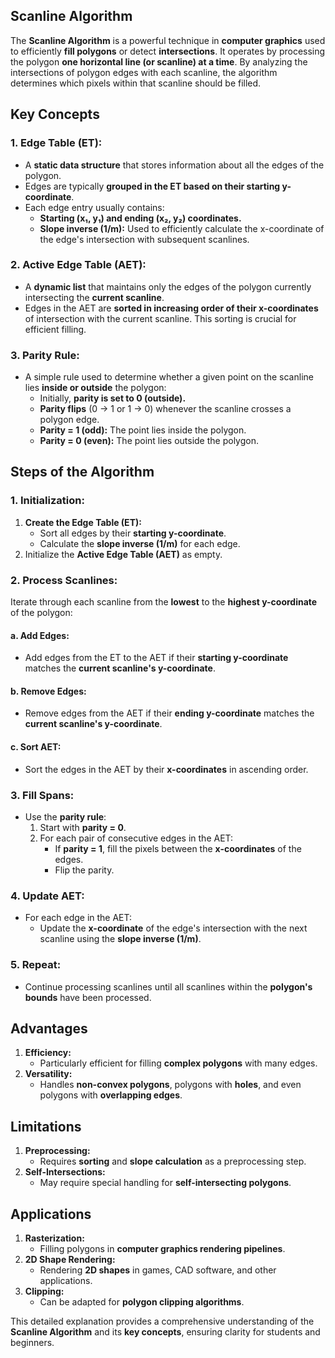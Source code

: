 ## **Scanline Algorithm**

The **Scanline Algorithm** is a powerful technique in **computer graphics** used to efficiently **fill polygons** or detect **intersections**. It operates by processing the polygon **one horizontal line (or scanline) at a time**. By analyzing the intersections of polygon edges with each scanline, the algorithm determines which pixels within that scanline should be filled.


## **Key Concepts**

### **1. Edge Table (ET):**
- A **static data structure** that stores information about all the edges of the polygon.
- Edges are typically **grouped in the ET based on their starting y-coordinate**.
- Each edge entry usually contains:
  - **Starting (x₁, y₁) and ending (x₂, y₂) coordinates.**
  - **Slope inverse (1/m):** Used to efficiently calculate the x-coordinate of the edge's intersection with subsequent scanlines.

### **2. Active Edge Table (AET):**
- A **dynamic list** that maintains only the edges of the polygon currently intersecting the **current scanline**.
- Edges in the AET are **sorted in increasing order of their x-coordinates** of intersection with the current scanline. This sorting is crucial for efficient filling.

### **3. Parity Rule:**
- A simple rule used to determine whether a given point on the scanline lies **inside or outside** the polygon:
  - Initially, **parity is set to 0 (outside).**
  - **Parity flips** (0 → 1 or 1 → 0) whenever the scanline crosses a polygon edge.
  - **Parity = 1 (odd):** The point lies inside the polygon.
  - **Parity = 0 (even):** The point lies outside the polygon.


## **Steps of the Algorithm**

### **1. Initialization:**
1. **Create the Edge Table (ET):**
   - Sort all edges by their **starting y-coordinate**.
   - Calculate the **slope inverse (1/m)** for each edge.
2. Initialize the **Active Edge Table (AET)** as empty.


### **2. Process Scanlines:**
Iterate through each scanline from the **lowest** to the **highest y-coordinate** of the polygon:

#### **a. Add Edges:**
- Add edges from the ET to the AET if their **starting y-coordinate** matches the **current scanline's y-coordinate**.

#### **b. Remove Edges:**
- Remove edges from the AET if their **ending y-coordinate** matches the **current scanline's y-coordinate**.

#### **c. Sort AET:**
- Sort the edges in the AET by their **x-coordinates** in ascending order.


### **3. Fill Spans:**
- Use the **parity rule**:
  1. Start with **parity = 0**.
  2. For each pair of consecutive edges in the AET:
     - If **parity = 1**, fill the pixels between the **x-coordinates** of the edges.
     - Flip the parity.


### **4. Update AET:**
- For each edge in the AET:
  - Update the **x-coordinate** of the edge's intersection with the next scanline using the **slope inverse (1/m)**.


### **5. Repeat:**
- Continue processing scanlines until all scanlines within the **polygon's bounds** have been processed.


## **Advantages**
1. **Efficiency:**
   - Particularly efficient for filling **complex polygons** with many edges.
2. **Versatility:**
   - Handles **non-convex polygons**, polygons with **holes**, and even polygons with **overlapping edges**.


## **Limitations**
1. **Preprocessing:**
   - Requires **sorting** and **slope calculation** as a preprocessing step.
2. **Self-Intersections:**
   - May require special handling for **self-intersecting polygons**.


## **Applications**
1. **Rasterization:**
   - Filling polygons in **computer graphics rendering pipelines**.
2. **2D Shape Rendering:**
   - Rendering **2D shapes** in games, CAD software, and other applications.
3. **Clipping:**
   - Can be adapted for **polygon clipping algorithms**.


This detailed explanation provides a comprehensive understanding of the **Scanline Algorithm** and its **key concepts**, ensuring clarity for students and beginners.
